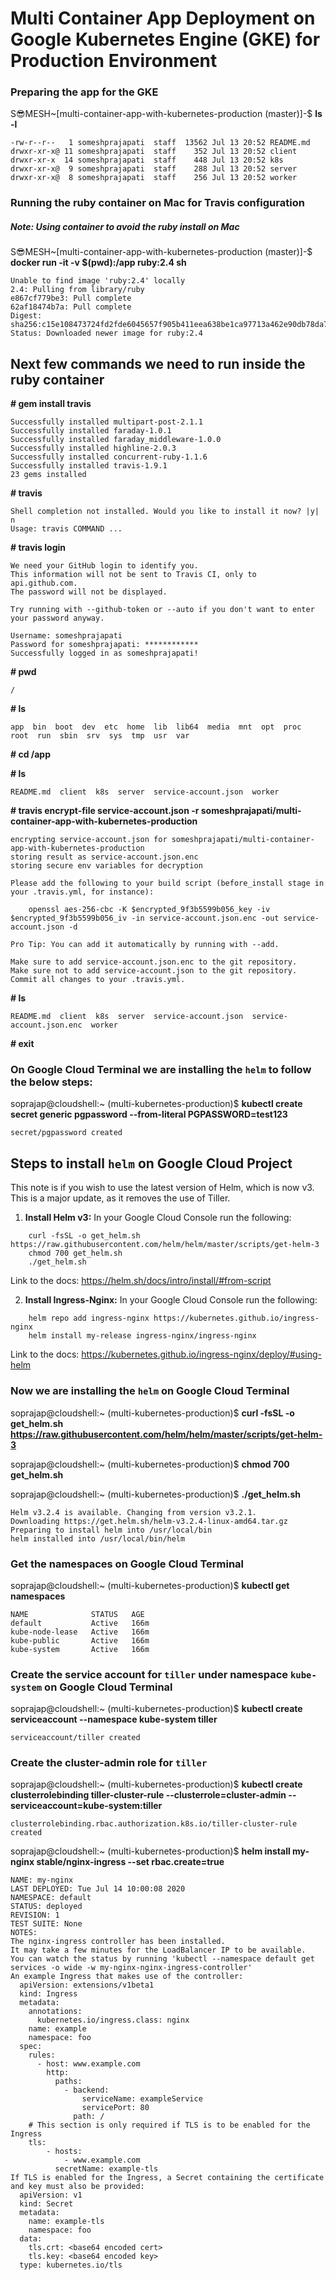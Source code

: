 # Multi Container App Deployment on Google Kubernetes Engine (GKE) for Production Environment

### Preparing the app for the GKE 
S😎MESH~[multi-container-app-with-kubernetes-production (master)]-$ **ls -l**
```
-rw-r--r--   1 someshprajapati  staff  13562 Jul 13 20:52 README.md
drwxr-xr-x@ 11 someshprajapati  staff    352 Jul 13 20:52 client
drwxr-xr-x  14 someshprajapati  staff    448 Jul 13 20:52 k8s
drwxr-xr-x@  9 someshprajapati  staff    288 Jul 13 20:52 server
drwxr-xr-x@  8 someshprajapati  staff    256 Jul 13 20:52 worker
```

### Running the ruby container on Mac for Travis configuration
##### Note: Using container to avoid the ruby install on Mac
S😎MESH~[multi-container-app-with-kubernetes-production (master)]-$ **docker run -it -v $(pwd):/app ruby:2.4 sh**
```
Unable to find image 'ruby:2.4' locally
2.4: Pulling from library/ruby
e867cf779be3: Pull complete
62af18474b7a: Pull complete
Digest: sha256:c15e108473724fd2fde6045657f905b411eea638be1ca97713a462e90db78da7
Status: Downloaded newer image for ruby:2.4
```

## Next few commands we need to run inside the ruby container
**# gem install travis**
```
Successfully installed multipart-post-2.1.1
Successfully installed faraday-1.0.1
Successfully installed faraday_middleware-1.0.0
Successfully installed highline-2.0.3
Successfully installed concurrent-ruby-1.1.6
Successfully installed travis-1.9.1
23 gems installed
```

**# travis**
```
Shell completion not installed. Would you like to install it now? |y| n
Usage: travis COMMAND ...
```

**# travis login**
```
We need your GitHub login to identify you.
This information will not be sent to Travis CI, only to api.github.com.
The password will not be displayed.

Try running with --github-token or --auto if you don't want to enter your password anyway.

Username: someshprajapati
Password for someshprajapati: ************
Successfully logged in as someshprajapati!
```

**# pwd**
```
/
```

**# ls**
```
app  bin  boot	dev  etc  home	lib  lib64  media  mnt	opt  proc  root  run  sbin  srv  sys  tmp  usr	var
```

**# cd /app**

**# ls**
```
README.md  client  k8s	server	service-account.json  worker
```

**# travis encrypt-file service-account.json -r someshprajapati/multi-container-app-with-kubernetes-production**
```
encrypting service-account.json for someshprajapati/multi-container-app-with-kubernetes-production
storing result as service-account.json.enc
storing secure env variables for decryption

Please add the following to your build script (before_install stage in your .travis.yml, for instance):

    openssl aes-256-cbc -K $encrypted_9f3b5599b056_key -iv $encrypted_9f3b5599b056_iv -in service-account.json.enc -out service-account.json -d

Pro Tip: You can add it automatically by running with --add.

Make sure to add service-account.json.enc to the git repository.
Make sure not to add service-account.json to the git repository.
Commit all changes to your .travis.yml.
```

**# ls**
```
README.md  client  k8s	server	service-account.json  service-account.json.enc	worker
```

**# exit**


### On Google Cloud Terminal we are installing the `helm` to follow the below steps:

soprajap@cloudshell:~ (multi-kubernetes-production)$ **kubectl create secret generic pgpassword --from-literal PGPASSWORD=test123**
```                                                          
secret/pgpassword created
```

## Steps to install `helm` on Google Cloud Project

This note is if you wish to use the latest version of Helm, which is now v3. This is a major update, as it removes the use of Tiller.

1. **Install Helm v3:**
In your Google Cloud Console run the following:
```
    curl -fsSL -o get_helm.sh https://raw.githubusercontent.com/helm/helm/master/scripts/get-helm-3
    chmod 700 get_helm.sh
    ./get_helm.sh
```  

Link to the docs: https://helm.sh/docs/intro/install/#from-script

2. **Install Ingress-Nginx:**
In your Google Cloud Console run the following:
```
    helm repo add ingress-nginx https://kubernetes.github.io/ingress-nginx
    helm install my-release ingress-nginx/ingress-nginx
```   

Link to the docs: https://kubernetes.github.io/ingress-nginx/deploy/#using-helm


### Now we are installing the `helm` on Google Cloud Terminal
soprajap@cloudshell:~ (multi-kubernetes-production)$ **curl -fsSL -o get_helm.sh https://raw.githubusercontent.com/helm/helm/master/scripts/get-helm-3**

soprajap@cloudshell:~ (multi-kubernetes-production)$ **chmod 700 get_helm.sh**

soprajap@cloudshell:~ (multi-kubernetes-production)$ **./get_helm.sh**
```
Helm v3.2.4 is available. Changing from version v3.2.1.
Downloading https://get.helm.sh/helm-v3.2.4-linux-amd64.tar.gz
Preparing to install helm into /usr/local/bin
helm installed into /usr/local/bin/helm
```

### Get the namespaces on Google Cloud Terminal
soprajap@cloudshell:~ (multi-kubernetes-production)$ **kubectl get namespaces**
```
NAME              STATUS   AGE
default           Active   166m
kube-node-lease   Active   166m
kube-public       Active   166m
kube-system       Active   166m
```

### Create the service account for `tiller` under namespace `kube-system` on Google Cloud Terminal
soprajap@cloudshell:~ (multi-kubernetes-production)$ **kubectl create serviceaccount --namespace kube-system tiller**
```
serviceaccount/tiller created
```

### Create the cluster-admin role for `tiller`
soprajap@cloudshell:~ (multi-kubernetes-production)$ **kubectl create clusterrolebinding tiller-cluster-rule --clusterrole=cluster-admin --serviceaccount=kube-system:tiller**
```
clusterrolebinding.rbac.authorization.k8s.io/tiller-cluster-rule created
```


soprajap@cloudshell:~ (multi-kubernetes-production)$ **helm install my-nginx stable/nginx-ingress --set rbac.create=true**
```
NAME: my-nginx
LAST DEPLOYED: Tue Jul 14 10:00:08 2020
NAMESPACE: default
STATUS: deployed
REVISION: 1
TEST SUITE: None
NOTES:
The nginx-ingress controller has been installed.
It may take a few minutes for the LoadBalancer IP to be available.
You can watch the status by running 'kubectl --namespace default get services -o wide -w my-nginx-nginx-ingress-controller'
An example Ingress that makes use of the controller:
  apiVersion: extensions/v1beta1
  kind: Ingress
  metadata:
    annotations:
      kubernetes.io/ingress.class: nginx
    name: example
    namespace: foo
  spec:
    rules:
      - host: www.example.com
        http:
          paths:
            - backend:
                serviceName: exampleService
                servicePort: 80
              path: /
    # This section is only required if TLS is to be enabled for the Ingress
    tls:
        - hosts:
            - www.example.com
          secretName: example-tls
If TLS is enabled for the Ingress, a Secret containing the certificate and key must also be provided:
  apiVersion: v1
  kind: Secret
  metadata:
    name: example-tls
    namespace: foo
  data:
    tls.crt: <base64 encoded cert>
    tls.key: <base64 encoded key>
  type: kubernetes.io/tls
```

